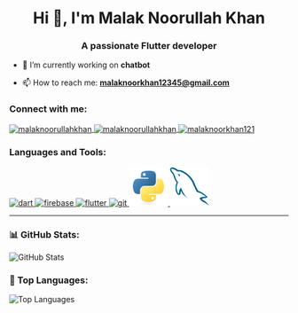 <h1 align="center">Hi 👋, I'm Malak Noorullah Khan</h1>
<h3 align="center">A passionate Flutter developer</h3>

- 🔭 I’m currently working on **chatbot**

- 📫 How to reach me: **malaknoorkhan12345@gmail.com**

<h3 align="left">Connect with me:</h3>
<p align="left">
  <a href="https://kaggle.com/malaknoorullahkhan" target="_blank">
    <img align="center" src="https://raw.githubusercontent.com/rahuldkjain/github-profile-readme-generator/master/src/images/icons/Social/kaggle.svg" alt="malaknoorullahkhan" height="50" width="60" />
  </a>
  <a href="https://fb.com/malakkhan6577" target="_blank">
    <img align="center" src="https://raw.githubusercontent.com/rahuldkjain/github-profile-readme-generator/master/src/images/icons/Social/facebook.svg" alt="malaknoorullahkhan" height="50" width="60" />
  </a>
  <a href="https://www.hackerrank.com/malaknoorkhan121" target="_blank">
    <img align="center" src="https://raw.githubusercontent.com/rahuldkjain/github-profile-readme-generator/master/src/images/icons/Social/hackerrank.svg" alt="malaknoorkhan121" height="50" width="60" />
  </a>
</p>

<h3 align="left">Languages and Tools:</h3>
<p align="left">  
  <a href="https://dart.dev" target="_blank" rel="noreferrer">
    <img src="https://www.vectorlogo.zone/logos/dartlang/dartlang-icon.svg" alt="dart" width="70" height="70"/> 
  </a>  
  <a href="https://firebase.google.com/" target="_blank" rel="noreferrer"> 
    <img src="https://www.vectorlogo.zone/logos/firebase/firebase-icon.svg" alt="firebase" width="70" height="70"/> 
  </a> 
  <a href="https://flutter.dev" target="_blank" rel="noreferrer"> 
    <img src="https://www.vectorlogo.zone/logos/flutterio/flutterio-icon.svg" alt="flutter" width="70" height="70"/> 
  </a> 
  <a href="https://git-scm.com/" target="_blank" rel="noreferrer"> 
    <img src="https://www.vectorlogo.zone/logos/git-scm/git-scm-icon.svg" alt="git" width="70" height="70"/> 
  </a>   
  <a href="https://www.python.org" target="_blank" rel="noreferrer"> 
    <img src="https://raw.githubusercontent.com/devicons/devicon/master/icons/python/python-original.svg" alt="python" width="70" height="70"/> 
  </a>  
  <a href="https://www.mysql.com/" target="_blank" rel="noreferrer"> 
    <img src="https://raw.githubusercontent.com/devicons/devicon/master/icons/mysql/mysql-original.svg" alt="mysql" width="70" height="70"/> 
  </a>
</p>

---

<h3 align="left">📊 GitHub Stats:</h3>
<p align="left">
  <img src="https://github-readme-stats.vercel.app/api?username=DeveloperMalak&show_icons=true&theme=radical" alt="GitHub Stats" />
</p>

<h3 align="left">🚀 Top Languages:</h3>
<p align="left">
  <img src="https://github-readme-stats.vercel.app/api/top-langs/?username=DeveloperMalak&layout=compact&theme=radical" alt="Top Languages" />
</p>
